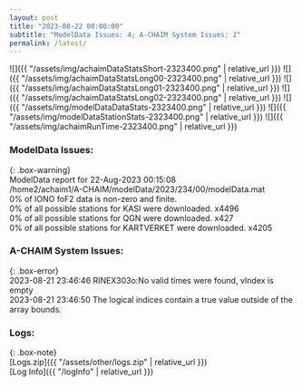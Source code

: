 ```yaml
---
layout: post
title: "2023-08-22 00:00:00"
subtitle: "ModelData Issues: 4; A-CHAIM System Issues: 2"
permalink: /latest/
---
```


![]({{ "/assets/img/achaimDataStatsShort-2323400.png" | relative_url }})
![]({{ "/assets/img/achaimDataStatsLong00-2323400.png" | relative_url }})
![]({{ "/assets/img/achaimDataStatsLong01-2323400.png" | relative_url }})
![]({{ "/assets/img/achaimDataStatsLong02-2323400.png" | relative_url }})
![]({{ "/assets/img/modelDataDataStats-2323400.png" | relative_url }})
![]({{ "/assets/img/modelDataStationStats-2323400.png" | relative_url }})
![]({{ "/assets/img/achaimRunTime-2323400.png" | relative_url }})


### ModelData Issues:  
  
{: .box-warning}  
 ModelData report for 22-Aug-2023 00:15:08   
 /home2/achaim1/A-CHAIM/modelData/2023/234/00/modelData.mat   
 0% of IONO foF2 data is non-zero and finite.   
 0% of all possible stations for KASI were downloaded. x4496   
 0% of all possible stations for QGN were downloaded. x427   
 0% of all possible stations for KARTVERKET were downloaded. x4205   
  
### A-CHAIM System Issues:  
  
{: .box-error}  
2023-08-21 23:46:46 RINEX303o:No valid times were found, vIndex is empty  
2023-08-21 23:46:50 The logical indices contain a true value outside of the array bounds.  

### Logs:  
  
{: .box-note}  
[Logs.zip]({{ "/assets/other/logs.zip" | relative_url }})  
[Log Info]({{ "/logInfo" | relative_url }})  
